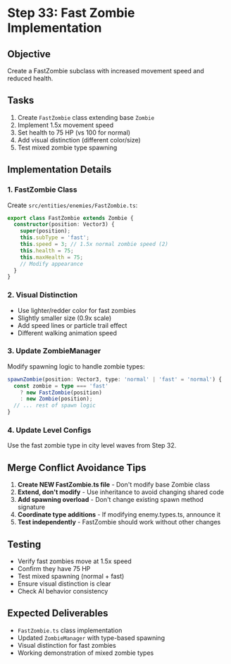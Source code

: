 # Step 33: Fast Zombie Implementation

## Objective
Create a FastZombie subclass with increased movement speed and reduced health.

## Tasks
1. Create `FastZombie` class extending base `Zombie`
2. Implement 1.5x movement speed
3. Set health to 75 HP (vs 100 for normal)
4. Add visual distinction (different color/size)
5. Test mixed zombie type spawning

## Implementation Details

### 1. FastZombie Class
Create `src/entities/enemies/FastZombie.ts`:
```typescript
export class FastZombie extends Zombie {
  constructor(position: Vector3) {
    super(position);
    this.subType = 'fast';
    this.speed = 3; // 1.5x normal zombie speed (2)
    this.health = 75;
    this.maxHealth = 75;
    // Modify appearance
  }
}
```

### 2. Visual Distinction
- Use lighter/redder color for fast zombies
- Slightly smaller size (0.9x scale)
- Add speed lines or particle trail effect
- Different walking animation speed

### 3. Update ZombieManager
Modify spawning logic to handle zombie types:
```typescript
spawnZombie(position: Vector3, type: 'normal' | 'fast' = 'normal') {
  const zombie = type === 'fast' 
    ? new FastZombie(position)
    : new Zombie(position);
  // ... rest of spawn logic
}
```

### 4. Update Level Configs
Use the fast zombie type in city level waves from Step 32.

## Merge Conflict Avoidance Tips
1. **Create NEW FastZombie.ts file** - Don't modify base Zombie class
2. **Extend, don't modify** - Use inheritance to avoid changing shared code
3. **Add spawning overload** - Don't change existing spawn method signature
4. **Coordinate type additions** - If modifying enemy.types.ts, announce it
5. **Test independently** - FastZombie should work without other changes

## Testing
- Verify fast zombies move at 1.5x speed
- Confirm they have 75 HP
- Test mixed spawning (normal + fast)
- Ensure visual distinction is clear
- Check AI behavior consistency

## Expected Deliverables
- `FastZombie.ts` class implementation
- Updated `ZombieManager` with type-based spawning
- Visual distinction for fast zombies
- Working demonstration of mixed zombie types